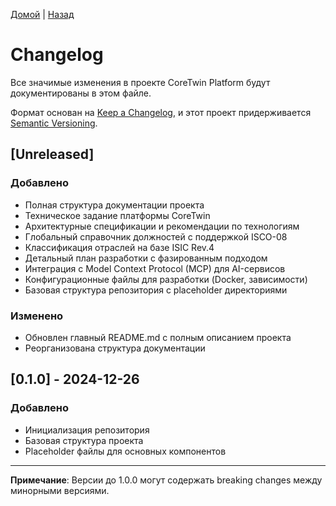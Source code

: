 [Домой](../README.md) | [Назад](../content/Description_for_agents.md)

# Changelog

Все значимые изменения в проекте CoreTwin Platform будут документированы в этом файле.

Формат основан на [Keep a Changelog](https://keepachangelog.com/ru/1.0.0/),
и этот проект придерживается [Semantic Versioning](https://semver.org/spec/v2.0.0.html).

## [Unreleased]

### Добавлено
- Полная структура документации проекта
- Техническое задание платформы CoreTwin
- Архитектурные спецификации и рекомендации по технологиям
- Глобальный справочник должностей с поддержкой ISCO-08
- Классификация отраслей на базе ISIC Rev.4
- Детальный план разработки с фазированным подходом
- Интеграция с Model Context Protocol (MCP) для AI-сервисов
- Конфигурационные файлы для разработки (Docker, зависимости)
- Базовая структура репозитория с placeholder директориями

### Изменено
- Обновлен главный README.md с полным описанием проекта
- Реорганизована структура документации

## [0.1.0] - 2024-12-26

### Добавлено
- Инициализация репозитория
- Базовая структура проекта
- Placeholder файлы для основных компонентов

---

**Примечание**: Версии до 1.0.0 могут содержать breaking changes между минорными версиями.
